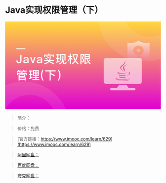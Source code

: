 # Java实现权限管理（下）

![img](../../assets/5fe442f000012eb405400304.jpg)

> 简介：

> 价格：免费

> [官方链接：https://www.imooc.com/learn/629](https://www.imooc.com/learn/629)

> [阿里网盘：]()

> [百度网盘：]()

> [夸克网盘：]()
